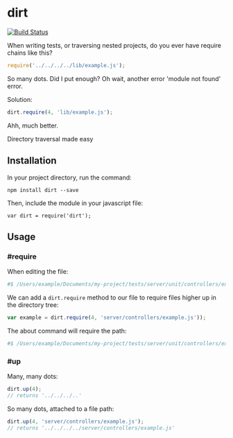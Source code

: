 # dirt

[![Build Status](https://travis-ci.org/jpstevens/dirt.svg?branch=master)](https://travis-ci.org/jpstevens/dirt)

When writing tests, or traversing nested projects, do you ever have require chains like this?

```javascript
require('../../../../lib/example.js');
```

So many dots. Did I put enough? Oh wait, another error 'module not found' error.

Solution:

```javascript
dirt.require(4, 'lib/example.js');
```

Ahh, much better.

Directory traversal made easy

## Installation

In your project directory, run the command:

```
npm install dirt --save
```

Then, include the module in your javascript file:

```
var dirt = require('dirt');
```

## Usage

### #require

When editing the file:

```sh
#$ /Users/example/Documents/my-project/tests/server/unit/controllers/example-spec.js
```

We can add a ```dirt.require``` method to our file to require files higher up in the directory tree:

```javascript
var example = dirt.require(4, 'server/controllers/example.js'));
```

The about command will require the path:

```sh
#$ /Users/example/Documents/my-project/tests/server/unit/controllers/example-spec.js
```

### #up

Many, many dots:

```javascript
dirt.up(4);
// returns '../../../..'
```

So many dots, attached to a file path:

```javascript
dirt.up(4, 'server/controllers/example.js');
// returns '../../../../server/controllers/example.js'
```
